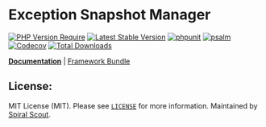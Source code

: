 # Exception Snapshot Manager

[![PHP Version Require](https://poser.pugx.org/spiral/stempler/require/php)](https://packagist.org/packages/spiral/stempler)
[![Latest Stable Version](https://poser.pugx.org/spiral/stempler/v/stable)](https://packagist.org/packages/spiral/stempler)
[![phpunit](https://github.com/spiral/stempler/workflows/phpunit/badge.svg)](https://github.com/spiral/stempler/actions)
[![psalm](https://github.com/spiral/stempler/workflows/psalm/badge.svg)](https://github.com/spiral/stempler/actions)
[![Codecov](https://codecov.io/gh/spiral/stempler/branch/master/graph/badge.svg)](https://codecov.io/gh/spiral/stempler/)
[![Total Downloads](https://poser.pugx.org/spiral/stempler/downloads)](https://packagist.org/packages/spiral/stempler)

<b>[Documentation](https://spiral.dev/docs/stempler-configuration)</b> | [Framework Bundle](https://github.com/spiral/framework)

## License:

MIT License (MIT). Please see [`LICENSE`](./LICENSE) for more information. Maintained by [Spiral Scout](https://spiralscout.com).
